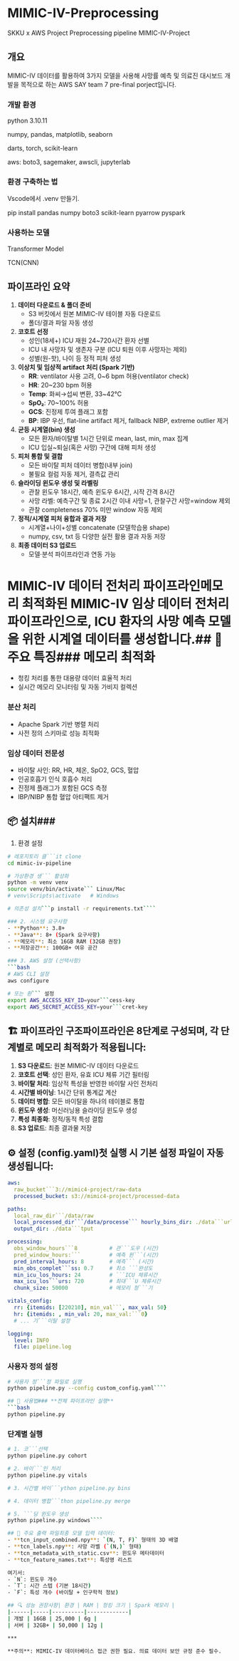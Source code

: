 # MIMIC-IV-Preprocessing
 SKKU x AWS Project Preprocessing pipeline
 MIMIC-IV-Project

## 개요

MIMIC-IV 데이터를 활용하여 3가지 모델을 사용해 사망률 예측 및 의료진 대시보드 개발을 목적으로 하는 AWS SAY team 7 pre-final porject입니다.


### 개발 환경

python 3.10.11

numpy, pandas, matplotlib, seaborn

darts, torch, scikit-learn

aws: boto3, sagemaker, awscli, jupyterlab

### 환경 구축하는 법
Vscode에서 .venv 만들기.

pip install pandas numpy boto3 scikit-learn pyarrow pyspark

### 사용하는 모델
Transformer Model

TCN(CNN)


## 파이프라인 요약

1. **데이터 다운로드 & 폴더 준비**
    - S3 버킷에서 원본 MIMIC-IV 테이블 자동 다운로드
    - 폴더/결과 파일 자동 생성
2. **코호트 선정**
    - 성인(18세+) ICU 재원 24~720시간 환자 선별
    - ICU 내 사망자 및 생존자 구분 (ICU 퇴원 이후 사망자는 제외)
    - 성별(원-핫), 나이 등 정적 피처 생성
3. **이상치 및 임상적 artifact 처리 (Spark 기반)**
    - **RR**: ventilator 사용 고려, 0~6 bpm 허용(ventilator check)
    - **HR**: 20~230 bpm 허용
    - **Temp**: 화씨→섭씨 변환, 33~42℃
    - **SpO₂**: 70~100% 허용
    - **GCS**: 진정제 투여 플래그 포함
    - **BP**: IBP 우선, flat-line artifact 제거, fallback NIBP, extreme outlier 제거
4. **균등 시계열(bin) 생성**
    - 모든 환자/바이탈별 1시간 단위로 mean, last, min, max 집계
    - ICU 입실~퇴실(혹은 사망) 구간에 대해 피처 생성
5. **피처 통합 및 결합**
    - 모든 바이탈 피처 데이터 병합(내부 join)
    - 불필요 컬럼 자동 제거, 결측값 관리
6. **슬라이딩 윈도우 생성 및 라벨링**
    - 관찰 윈도우 18시간, 예측 윈도우 6시간, 시작 간격 8시간
    - 사망 라벨: 예측구간 및 종료 2시간 이내 사망=1, 관찰구간 사망=window 제외
    - 관찰 completeness 70% 미만 window 자동 제외
7. **정적/시계열 피처 융합과 결과 저장**
    - 시계열+나이+성별 concatenate (모델학습용 shape)
    - numpy, csv, txt 등 다양한 실전 활용 결과 자동 저장
8. **최종 데이터 S3 업로드**
    - 모델·분석 파이프라인과 연동 가능

# MIMIC-IV 데이터 전처리 파이프라인메모리 최적화된 MIMIC-IV 임상 데이터 전처리 파이프라인으로, ICU 환자의 사망 예측 모델을 위한 시계열 데이터를 생성합니다.## 🚀 주요 특징### **메모리 최적화**
- 청킹 처리를 통한 대용량 데이터 효율적 처리
- 실시간 메모리 모니터링 및 자동 가비지 컬렉션

### **분산 처리**
- Apache Spark 기반 병렬 처리
- 사전 정의 스키마로 성능 최적화

### **임상 데이터 전문성**
- 바이탈 사인: RR, HR, 체온, SpO2, GCS, 혈압
- 인공호흡기 인식 호흡수 처리
- 진정제 플래그가 포함된 GCS 측정
- IBP/NIBP 통합 혈압 아티팩트 제거

## 📦 설치### 

1. 환경 설정
```bash
# 레포지토리 클```it clone 
cd mimic-iv-pipeline

# 가상환경 생``` 활성화
python -m venv venv
source venv/bin/activate``` Linux/Mac
# venv\Scripts\activate   # Windows

# 의존성 설치```p install -r requirements.txt````

### 2. 시스템 요구사항
- **Python**: 3.8+
- **Java**: 8+ (Spark 요구사항)
- **메모리**: 최소 16GB RAM (32GB 권장)
- **저장공간**: 100GB+ 여유 공간

### 3. AWS 설정 (선택사항)
```bash
# AWS CLI 설정
aws configure

# 또는 환``` 설정
export AWS_ACCESS_KEY_ID=your```cess-key
export AWS_SECRET_ACCESS_KEY=your```cret-key
```

## 🏗️ 파이프라인 구조파이프라인은 8단계로 구성되며, 각 단계별로 메모리 최적화가 적용됩니다:

1. **S3 다운로드**: 원본 MIMIC-IV 데이터 다운로드
2. **코호트 선택**: 성인 환자, 유효 ICU 체류 기간 필터링
3. **바이탈 처리**: 임상적 특성을 반영한 바이탈 사인 전처리
4. **시간별 바이닝**: 1시간 단위 통계값 계산
5. **데이터 병합**: 모든 바이탈을 하나의 테이블로 통합
6. **윈도우 생성**: 머신러닝용 슬라이딩 윈도우 생성
7. **특성 최종화**: 정적/동적 특성 결합
8. **S3 업로드**: 최종 결과물 저장

## ⚙️ 설정 (config.yaml)첫 실행 시 기본 설정 파일이 자동 생성됩니다:

```yaml
aws:
  raw_bucket```3://mimic4-project/raw-data
  processed_bucket: s3://mimic4-project/processed-data

paths:
  local_raw_dir```/data/raw
  local_processed_dir```/data/processe``` hourly_bins_dir: ./data```urly_bins
  output_dir: ./data```tput

processing:
  obs_window_hours```8          # 관```도우 (시간)
  pred_window_hours:```         # 예측 윈```(시간)
  pred_interval_hours: 8        # 예측``` (시간)
  min_obs_complet```ss: 0.7     # 최소 ```완성도
  min_icu_los_hours: 24         # ```ICU 체류시간
  max_icu_los```urs: 720        # 최대```U 체류시간
  chunk_size: 50000             # 메모리 청```기

vitals_config:
  rr: {itemids: [220210], min_val```, max_val: 50}
  hr: {itemids: , min_val: 20, max_val:```0}
  # ... 기```이탈 설정

logging:
  level: INFO
  file: pipeline.log
```

### 사용자 정의 설정
```bash
# 사용자 정```정 파일로 실행
python pipeline.py --config custom_config.yaml````

## 🔧 사용법### **전체 파이프라인 실행**
```bash
python pipeline.py
```

### **단계별 실행**
```bash
# 1. 코```선택
python pipeline.py cohort

# 2. 바이```인 처리
python pipeline.py vitals

# 3. 시간별 바이```ython pipeline.py bins

# 4. 데이터 병합```thon pipeline.py merge

# 5. ```딩 윈도우 생성
python pipeline.py windows````

## 📁 주요 출력 파일최종 모델 입력 데이터:
- **tcn_input_combined.npy**: `(N, T, F)` 형태의 3D 배열
- **tcn_labels.npy**: 사망 라벨 (`(N,)` 형태)
- **tcn_metadata_with_static.csv**: 윈도우 메타데이터
- **tcn_feature_names.txt**: 특성명 리스트

여기서:
- `N`: 윈도우 개수
- `T`: 시간 스텝 (기본 18시간)
- `F`: 특성 개수 (바이탈 + 인구학적 정보)

## 🔍 성능 권장사항| 환경 | RAM | 청킹 크기 | Spark 메모리 |
|------|-----|----------|-------------|
| 개발 | 16GB | 25,000 | 6g |
| 서버 | 32GB+ | 50,000 | 12g |

***

**주의**: MIMIC-IV 데이터베이스 접근 권한 필요. 의료 데이터 보안 규정 준수 필수.

